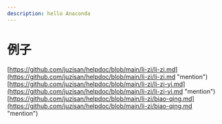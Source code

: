 ```yaml
---
description: hello Anaconda
---
```


# 例子

[https://github.com/juzisan/helpdoc/blob/main/li-zi/li-zi.md](https://github.com/juzisan/helpdoc/blob/main/li-zi/li-zi.md "mention") [https://github.com/juzisan/helpdoc/blob/main/li-zi/li-zi-yi.md](https://github.com/juzisan/helpdoc/blob/main/li-zi/li-zi-yi.md "mention") [https://github.com/juzisan/helpdoc/blob/main/li-zi/biao-qing.md](https://github.com/juzisan/helpdoc/blob/main/li-zi/biao-qing.md "mention")
